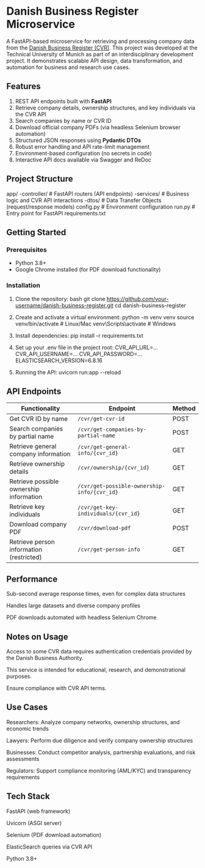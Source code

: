# Danish Business Register Microservice 

A FastAPI-based microservice for retrieving and processing company data from the [Danish Business Register (CVR)](https://datacvr.virk.dk). This project was developed at the Technical University of Munich as part of an interdisciplinary development project. It demonstrates scalable API design, data transformation, and automation for business and research use cases. 

## Features
1. REST API endpoints built with **FastAPI**
2. Retrieve company details, ownership structures, and key individuals via the CVR API
3. Search companies by name or CVR ID
4. Download official company PDFs (via headless Selenium browser automation)
5. Structured JSON responses using **Pydantic DTOs**
6. Robust error handling and API rate-limit management
7. Environment-based configuration (no secrets in code)
8. Interactive API docs available via Swagger and ReDoc 

## Project Structure 
app/ 
-controller/ # FastAPI routers (API endpoints) 
-services/ # Business logic and CVR API interactions
-dtos/ # Data Transfer Objects (request/response models) 
config.py # Environment configuration
run.py # Entry point for FastAPI 
requirements.txt

## Getting Started 

### Prerequisites 
- Python 3.8+
- Google Chrome installed (for PDF download functionality)

### Installation 
1. Clone the repository:
   bash
   git clone https://github.com/your-username/danish-business-register.git
   cd danish-business-register

2. Create and activate a virtual environment:
   python -m venv venv
   source venv/bin/activate   # Linux/Mac
   venv\Scripts\activate      # Windows

3. Install dependencies:
   pip install -r requirements.txt

4. Set up your .env file in the project root:
   CVR_API_URL=...
   CVR_API_USERNAME=...
   CVR_API_PASSWORD=...
   ELASTICSEARCH_VERSION=6.8.16

5. Running the API:
   uvicorn run:app --reload

## API Endpoints

| Functionality                          | Endpoint                                       | Method |
|----------------------------------------|------------------------------------------------|--------|
| Get CVR ID by name                     | `/cvr/get-cvr-id`                              | POST   |
| Search companies by partial name        | `/cvr/get-companies-by-partial-name`           | POST   |
| Retrieve general company information    | `/cvr/get-general-info/{cvr_id}`               | GET    |
| Retrieve ownership details              | `/cvr/ownership/{cvr_id}`                      | GET    |
| Retrieve possible ownership information | `/cvr/get-possible-ownership-info/{cvr_id}`    | GET    |
| Retrieve key individuals                | `/cvr/get-key-individuals/{cvr_id}`            | GET    |
| Download company PDF                    | `/cvr/download-pdf`                            | POST   |
| Retrieve person information (restricted)| `/cvr/get-person-info`                         | GET    |


## Performance

Sub-second average response times, even for complex data structures

Handles large datasets and diverse company profiles

PDF downloads automated with headless Selenium Chrome

## Notes on Usage

Access to some CVR data requires authentication credentials provided by the Danish Business Authority.

This service is intended for educational, research, and demonstrational purposes.

Ensure compliance with CVR API terms.

## Use Cases

Researchers: Analyze company networks, ownership structures, and economic trends

Lawyers: Perform due diligence and verify company ownership structures

Businesses: Conduct competitor analysis, partnership evaluations, and risk assessments

Regulators: Support compliance monitoring (AML/KYC) and transparency requirements

## Tech Stack

FastAPI (web framework)

Uvicorn (ASGI server)

Selenium (PDF download automation)

ElasticSearch queries via CVR API

Python 3.8+
